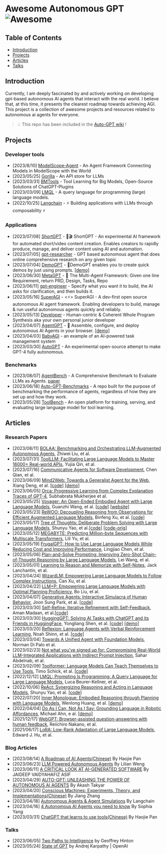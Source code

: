 # Awesome Autonomous GPT ![Awesome](https://cdn.rawgit.com/sindresorhus/awesome/d7305f38d29fed78fa85652e3a63e154dd8e8829/media/badge.svg)

## Table of Contents

- [Introduction](#introduction)
- [Projects](#projects)
- [Articles](#articles)
- [Talks](#talks)

## Introduction
Currently, I am deeply fascinated by and actively working on developing gpt-based autonomous AI agents that interact with the real world. I believe that, at this time, it presents the clearest roadmap towards achieving AGI. This project is a collection of awesome projects and resources related to autonomous ai agents for everyone.
> 💡 This repo has been included in the [Auto-GPT wiki](https://github.com/Significant-Gravitas/Nexus/wiki/Awesome-Resources) !

## Projects

### Developer tools
- [2023/8/10]  [ModelScope-Agent](https://github.com/modelscope/modelscope-agent) - An Agent Framework Connecting Models in ModelScope with the World
- [2023/05/25] [Gorilla](https://github.com/ShishirPatil/gorilla) - An API store for LLMs
- [2023/03/31] [BMTools](https://github.com/OpenBMB/BMTools) - Tool Learning for Big Models, Open-Source Solutions of ChatGPT-Plugins
- [2023/03/09] [LMQL](https://github.com/eth-sri/lmql) - A query language for programming (large) language models.
- [2022/10/25] [Langchain](https://github.com/hwchase17/langchain) - ⚡ Building applications with LLMs through composability ⚡

### Applications
- [2023/07/08] [ShortGPT](https://github.com/RayVentura/ShortGPT) - 🚀🎬 ShortGPT - An experimental AI framework for automated short/video content creation. Enables creators to rapidly produce, manage, and deliver content using AI and automation.
- [2023/07/05] [gpt-researcher](https://github.com/assafelovic/gpt-researcher) - GPT based autonomous agent that does online comprehensive research on any given topic
- [2023/07/04] [DemoGPT](https://github.com/melih-unsal/DemoGPT) - 🧩DemoGPT enables you to create quick demos by just using prompts. [[demo]](demogpt.io)
- [2023/06/30] [MetaGPT](https://github.com/geekan/MetaGPT) - 🌟 The Multi-Agent Framework: Given one line Requirement, return PRD, Design, Tasks, Repo
- [2023/06/11] [gpt-engineer](https://github.com/AntonOsika/gpt-engineer) - Specify what you want it to build, the AI asks for clarification, and then builds it.
- [2023/05/16] [SuperAGI](https://github.com/TransformerOptimus/SuperAGI) - <⚡️> SuperAGI - A dev-first open source autonomous AI agent framework. Enabling developers to build, manage & run useful autonomous agents quickly and reliably.
- [2023/05/13] [Developer](https://github.com/smol-ai/developer) - Human-centric & Coherent Whole Program Synthesis aka your own personal junior developer
- [2023/04/07] [AgentGPT](https://github.com/reworkd/AgentGPT) - 🤖 Assemble, configure, and deploy autonomous AI Agents in your browser. [[demo]](agentgpt.reworkd.ai)
- [2023/04/03] [BabyAGI](https://github.com/yoheinakajima/babyagi) - an example of an AI-powered task management system
- [2023/03/30] [AutoGPT](https://github.com/Significant-Gravitas/Auto-GPT) - An experimental open-source attempt to make GPT-4 fully autonomous.

### Benchmarks
- [2023/08/07] [AgentBench](https://github.com/THUDM/AgentBench) - A Comprehensive Benchmark to Evaluate LLMs as Agents. [paper](https://arxiv.org/abs/2308.03688)
- [2023/06/18] [Auto-GPT-Benchmarks](https://github.com/Significant-Gravitas/Auto-GPT-Benchmarks) - A repo built for the purpose of benchmarking the performance of agents, regardless of how they are set up and how they work.
- [2023/05/28] [ToolBench](https://github.com/OpenBMB/ToolBench) - An open platform for training, serving, and evaluating large language model for tool learning.

## Articles
### Research Papers
- [2023/08/11] [BOLAA: Benchmarking and Orchestrating LLM-Augmented Autonomous Agents](https://arxiv.org/pdf/2308.05960v1.pdf), Zhiwei Liu, et al.
- [2023/07/31] [ToolLLM: Facilitating Large Language Models to Master 16000+ Real-world APIs](https://arxiv.org/abs/2307.16789), Yujia Qin, et al.
- [2023/07/16] [Communicative Agents for Software Development](https://arxiv.org/abs/2307.07924), Chen Qian, et al.
- [2023/06/09] [Mind2Web: Towards a Generalist Agent for the Web](https://arxiv.org/pdf/2306.06070.pdf), Xiang Deng, et al. [[code]](https://github.com/OSU-NLP-Group/Mind2Web) [[demo]](https://osu-nlp-group.github.io/Mind2Web/)
- [2023/06/05] [Orca: Progressive Learning from Complex Explanation Traces of GPT-4](https://arxiv.org/pdf/2306.02707.pdf), Subhabrata Mukherjee et al.
- [2023/05/25] [Voyager: An Open-Ended Embodied Agent with Large Language Models](https://arxiv.org/pdf/2305.16291.pdf), Guanzhi Wang, et al. [[code]](https://github.com/MineDojo/Voyager) [[website]](https://voyager.minedojo.org/)
- [2023/05/23] [ReWOO: Decoupling Reasoning from Observations for Efficient Augmented Language Models](https://arxiv.org/pdf/2305.18323.pdf), Binfeng Xu, et al. [[code]](https://github.com/billxbf/ReWOO)
- [2023/05/17] [Tree of Thoughts: Deliberate Problem Solving with Large Language Models](https://arxiv.org/abs/2305.10601), Shunyu Yao, et al.[[code]](https://github.com/kyegomez/tree-of-thoughts) [[code-orig]](https://github.com/ysymyth/tree-of-thought-llm) 
- [2023/05/12] [MEGABYTE: Predicting Million-byte Sequences with Multiscale Transformers](https://arxiv.org/abs/2305.07185), Lili Yu, et al.
- [2023/05/19] [FrugalGPT: How to Use Large Language Models While Reducing Cost and Improving Performance](https://arxiv.org/abs/2305.05176), Lingjiao Chen, et al.
- [2023/05/06] [Plan-and-Solve Prompting: Improving Zero-Shot Chain-of-Thought Reasoning by Large Language Models](https://arxiv.org/abs/2305.04091), Lei Wang, et al.
- [2023/05/01] [Learning to Reason and Memorize with Self-Notes](https://arxiv.org/abs/2305.00833), Jack Lanchantin, et al.
- [2023/04/24] [WizardLM: Empowering Large Language Models to Follow Complex Instructions](https://arxiv.org/abs/2304.12244), Can Xu, et al.
- [2023/04/22] [LLM+P: Empowering Large Language Models with Optimal Planning Proficiency](https://arxiv.org/abs/2304.11477), Bo Liu, et al.
- [2023/04/07] [Generative Agents: Interactive Simulacra of Human Behavior](https://arxiv.org/abs/2304.03442), Joon Sung Park, et al. [[code]](https://github.com/mkturkcan/generative-agents)
- [2023/03/30] [Self-Refine: Iterative Refinement with Self-Feedback](https://arxiv.org/abs/2303.17651), Aman Madaan, et al.[[code]](https://github.com/madaan/self-refine)
- [2023/03/30] [HuggingGPT: Solving AI Tasks with ChatGPT and its Friends in HuggingFace](https://arxiv.org/pdf/2303.17580.pdf), Yongliang Shen, et al. [[code]](https://github.com/microsoft/JARVIS) [[demo]](https://huggingface.co/spaces/microsoft/HuggingGPT)
- [2023/03/20] [Reflexion: Language Agents with Verbal Reinforcement Learning](https://arxiv.org/pdf/2303.11366.pdf), Noah Shinn, et al. [[code]](https://github.com/noahshinn024/reflexion)
- [2023/03/04] [Towards A Unified Agent with Foundation Models](https://openreview.net/pdf?id=JK_B1tB6p-), Norman Di Palo et al.
- [2023/02/23] [Not what you've signed up for: Compromising Real-World LLM-Integrated Applications with Indirect Prompt Injection](https://arxiv.org/abs/2302.12173), Sahar Abdelnab, et al.
- [2023/02/09] [Toolformer: Language Models Can Teach Themselves to Use Tools](https://arxiv.org/pdf/2302.04761.pdf), Timo Schick, et al. [[code]](https://github.com/lucidrains/toolformer-pytorch)
- [2022/12/12] [LMQL: Prompting Is Programming: A Query Language for Large Language Models](https://arxiv.org/abs/2212.06094), Luca Beurer-Kellner, et al.
- [2022/10/06] [ReAct: Synergizing Reasoning and Acting in Language Models](https://arxiv.org/pdf/2210.03629.pdf), Shunyu Yao, et al. [[code]](https://github.com/ysymyth/ReAct)
- [2022/07/20] [Inner Monologue: Embodied Reasoning through Planning with Language Models](https://arxiv.org/pdf/2207.05608.pdf), Wenlong Huang, et al. [[demo]](https://innermonologue.github.io/)
- [2022/04/04] [Do As I Can, Not As I Say: Grounding Language in Robotic Affordances](), Michael Ahn, e al. [[demo]](https://say-can.github.io/)
- [2021/12/17] [WebGPT: Browser-assisted question-answering with human feedback](https://arxiv.org/pdf/2112.09332.pdf), Reiichiro Nakano, et al.
- [2021/06/17] [LoRA: Low-Rank Adaptation of Large Language Models](https://arxiv.org/abs/2106.09685), Edward J. Hu, et al.


### Blog Articles

- [2023/08/14] [A Roadmap of AI Agents(Chinese)](https://zhuanlan.zhihu.com/p/649916692) By Haojie Pan
- [2023/06/23] [LLM Powered Autonomous Agents](https://lilianweng.github.io/posts/2023-06-23-agent/) By Lilian Weng
- [2023/06/11] [A CRITICAL LOOK AT AI-GENERATED SOFTWARE](https://spectrum.ieee.org/ai-software) By JAIDEEP VAIDYAHAFIZ ASIF
- [2023/04/29] [AUTO-GPT: UNLEASHING THE POWER OF AUTONOMOUS AI AGENTS](https://www.leewayhertz.com/autogpt/) By Akash Takyar
- [2023/04/20] [Conscious Machines: Experiments, Theory, and Implementations(Chinese)](https://pattern.swarma.org/article/230) By Jiang Zhang
- [2023/04/18] [Autonomous Agents & Agent Simulations](https://blog.langchain.dev/agents-round/) By Langchain
- [2023/04/16] [4 Autonomous AI Agents you need to know](https://towardsdatascience.com/4-autonomous-ai-agents-you-need-to-know-d612a643fa92) By Sophia Yang
- [2023/03/31] [ChatGPT that learns to use tools(Chinese)](https://zhuanlan.zhihu.com/p/618448188) By Haojie Pan

### Talks
- [2023/06/05] [Two Paths to Intelligence](https://www.youtube.com/watch?v=rGgGOccMEiY&t=1497s) by Geoffrey Hinton
- [2023/05/24] [State of GPT](https://www.youtube.com/watch?v=bZQun8Y4L2A) by Andrej Karpathy | OpenAI 
